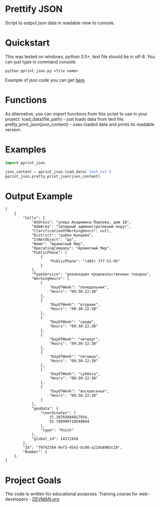 # Prettify JSON

Script to output json data in readable view to console.

# Quickstart
This was tested on windows, python 3.5+, text file should be in utf-8.
You can just type in command console: 
```
python pprint_json.py <file name>
```
Example of json code you can get [here](https://devman.org/media/filer_public/1d/32/1d32132e-efa4-4a6c-bd32-312acc3710ad/alco_shops.json)
# Functions
As alternative, you can import functions from this script to use in your project:
load_data(file_path) - just loads data from text file.
pretty_print_json(json_content) - uses loaded data and prints its readable version.

# Examples
```python
import pprint_json

json_content = pprint_json.load_data('test.txt')
pprint_json.pretty_print_json(json_content)
```

# Output Example
```
[
    {
        "Cells": {
            "Address": "улица Академика Павлова, дом 10",
            "AdmArea": "Западный административный округ",
            "ClarificationOfWorkingHours": null,
            "District": "район Кунцево",
            "IsNetObject": "да",
            "Name": "Ароматный Мир",
            "OperatingCompany": "Ароматный Мир",
            "PublicPhone": [
                {
                    "PublicPhone": "(495) 777-51-95"
                }
            ],
            "TypeService": "реализация продовольственных товаров",
            "WorkingHours": [
                {
                    "DayOfWeek": "понедельник",
                    "Hours": "09:30-22:30"
                },
                {
                    "DayOfWeek": "вторник",
                    "Hours": "09:30-22:30"
                },
                {
                    "DayOfWeek": "среда",
                    "Hours": "09:30-22:30"
                },
                {
                    "DayOfWeek": "четверг",
                    "Hours": "09:30-22:30"
                },
                {
                    "DayOfWeek": "пятница",
                    "Hours": "09:30-22:30"
                },
                {
                    "DayOfWeek": "суббота",
                    "Hours": "09:30-22:30"
                },
                {
                    "DayOfWeek": "воскресенье",
                    "Hours": "09:30-22:30"
                }
            ],
            "geoData": {
                "coordinates": [
                    37.39703804817934,
                    55.740999719549094
                ],
                "type": "Point"
            },
            "global_id": 14371450
        },
        "Id": "79742784-9ef3-4543-bc98-a219a8903c18",
        "Number": 1
    },
]
```
# Project Goals

The code is written for educational purposes. Training course for web-developers - [DEVMAN.org](https://devman.org)
